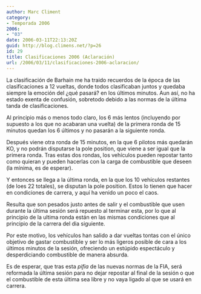 ```yaml
---
author: Marc Climent
category:
- Temporada 2006
2006:
- "03"
date: 2006-03-11T22:13:20Z
guid: http://blog.climens.net/?p=26
id: 29
title: Clasificaciones 2006 (Aclaración)
url: /2006/03/11/clasificaciones-2006-aclaracion/
---
```


La clasificación de Barhain me ha traido recuerdos de la época de las clasificaciones a 12 vueltas, donde todos clasificaban juntos y quedaba siempre la emoción del ¿qué pasará? en los últimos minutos. Aun así, no ha estado exenta de confusión, sobretodo debido a las normas de la última tanda de clasificaciones.
  
Al principio más o menos todo claro, los 6 más lentos (incluyendo por supuesto a los que no acabaran una vuelta) de la primera ronda de 15 minutos quedan los 6 últimos y no pasarán a la siguiente ronda.

Después viene otra ronda de 15 minutos, en la que 6 pilotos más quedarán KO, y no podrán disputarse la pole position, que viene a ser igual que la primera ronda. Tras estas dos rondas, los vehículos pueden repostar tanto como quieran y pueden hacerlas con la carga de combustible que deseen (la mínima, es de esperar).
  
Y entonces se llega a la última ronda, en la que los 10 vehículos restantes (de loes 22 totales), se disputan la pole position. Estos lo tienen que hacer en condiciones de carrera, y aquí ha venido un poco el caos.

Resulta que son pesados justo antes de salir y el combustible que usen durante la última sesión será repuesto al terminar esta, por lo que al principio de la ultima ronda están en las mismas condiciones que al principio de la carrera del dia siguiente.

Por este motivo, los vehículos han salido a dar vueltas tontas con el único objetivo de gastar combustible y ser lo más ligeros posible de cara a los últimos minutos de la sesión, ofreciendo un estúpido espectáculo y desperdiciando combustible de manera absurda.

Es de esperar, que tras esta <span style="font-style: italic">pifia</span> de las nuevas normas de la FIA, será reformada la última sesión para no dejar repostar al final de la sesión o que el combustible de esta última sea libre y no vaya ligado al que se usará en carrera.